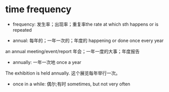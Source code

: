 # time frequency


- frequency: 发生率；出现率；重复率the rate at which sth happens or is repeated

- annual: 每年的；一年一次的；年度的 happening or done once every year

an annual meeting/event/report 年会；一年一度的大事；年度报告

- annually: 一年一次地 once a year

The exhibition is held annually. 这个展览每年举行一次。

- once in a while: 偶尔;有时 sometimes, but not very often
